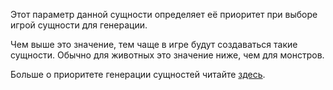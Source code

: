 Этот параметр данной сущности определяет её приоритет при выборе игрой сущности для генерации.

Чем выше это значение, тем чаще в игре будут создаваться такие сущности. Обычно для животных это значение ниже, чем для монстров.

Больше о приоритете генерации сущностей читайте [здесь](https://mcreator.net/wiki/mob-spawning-parameters).